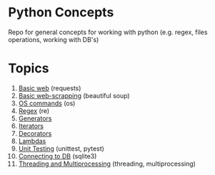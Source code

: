 # Python Concepts
Repo for general concepts for working with python (e.g. regex, files operations, working with DB's)

# Topics
1. [Basic web](https://github.com/MKaczkow/python_concepts/tree/master/requests_examples) (requests)
2. [Basic web-scrapping](https://github.com/MKaczkow/python_concepts/tree/master/beautiful_soup_example) (beautiful soup)
3. [OS commands](https://github.com/MKaczkow/python_concepts/tree/master/os_example) (os)
4. [Regex](https://github.com/MKaczkow/python_concepts/tree/master/regex_example) (re)
5. [Generators](https://github.com/MKaczkow/python_concepts/tree/master/generators)
6. [Iterators](https://github.com/MKaczkow/python_concepts/tree/master/iterators)
7. [Decorators](https://github.com/MKaczkow/python_concepts/tree/master/decorators)
8. [Lambdas](https://github.com/MKaczkow/python_concepts/tree/master/lambdas) 
9. [Unit Testing](https://github.com/MKaczkow/python_concepts/tree/master/testing) (unittest, pytest)
10. [Connecting to DB](https://github.com/MKaczkow/python_concepts/tree/master/sql) (sqlite3)
11. [Threading and Multiprocessing](https://github.com/MKaczkow/python_concepts/tree/master/threading_multiprocessing) (threading, multiprocessing)
